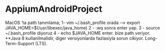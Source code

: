 # AppiumAndroidProject

MacOS ‘ta path tanımlama;
1- vim ~/.bash_profile orada —> export JAVA_HOME=$(/usr/libexec/java_home)
2 -  :wq sonra enter yap.
3 - source ~/.bash_profile diyoruz 
4 - echo $JAVA_HOME enter. bize path veriyor.
**Java 8 kullanilmalidir, diger versiyonlarda fazlasiyla sorun cikiyor. Long-Term-Support (LTS).
